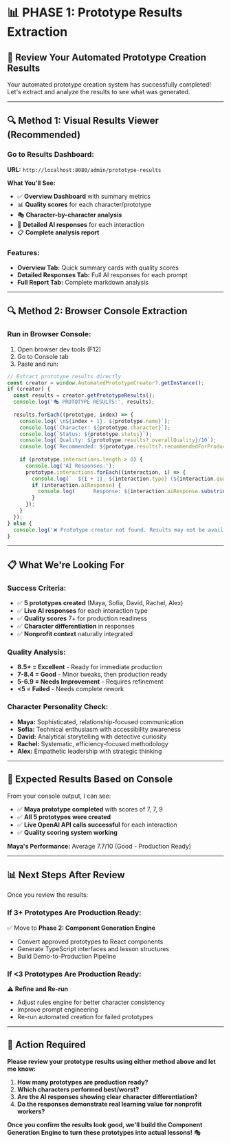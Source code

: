 # 📊 **PHASE 1: Prototype Results Extraction**

## 🎯 **Review Your Automated Prototype Creation Results**

Your automated prototype creation system has successfully completed! Let's extract and analyze the results to see what was generated.

---

## 🔍 **Method 1: Visual Results Viewer (Recommended)**

### **Go to Results Dashboard:**
**URL:** `http://localhost:8080/admin/prototype-results`

**What You'll See:**
- ✅ **Overview Dashboard** with summary metrics
- 📊 **Quality scores** for each character/prototype  
- 🎭 **Character-by-character analysis**
- 📝 **Detailed AI responses** for each interaction
- 📋 **Complete analysis report**

### **Features:**
- **Overview Tab:** Quick summary cards with quality scores
- **Detailed Responses Tab:** Full AI responses for each prompt
- **Full Report Tab:** Complete markdown analysis

---

## 🔍 **Method 2: Browser Console Extraction**

### **Run in Browser Console:**
1. Open browser dev tools (F12)
2. Go to Console tab
3. Paste and run:

```javascript
// Extract prototype results directly
const creator = window.AutomatedPrototypeCreator?.getInstance();
if (creator) {
  const results = creator.getPrototypeResults();
  console.log('🎭 PROTOTYPE RESULTS:', results);
  
  results.forEach((prototype, index) => {
    console.log(`\n${index + 1}. ${prototype.name}`);
    console.log(`Character: ${prototype.character}`);
    console.log(`Status: ${prototype.status}`);
    console.log(`Quality: ${prototype.results?.overallQuality}/10`);
    console.log(`Recommended: ${prototype.results?.recommendedForProduction ? 'YES' : 'NO'}`);
    
    if (prototype.interactions.length > 0) {
      console.log('AI Responses:');
      prototype.interactions.forEach((interaction, i) => {
        console.log(`  ${i + 1}. ${interaction.type} (${interaction.qualityScore}/10)`);
        if (interaction.aiResponse) {
          console.log(`     Response: ${interaction.aiResponse.substring(0, 200)}...`);
        }
      });
    }
  });
} else {
  console.log('❌ Prototype creator not found. Results may not be available.');
}
```

---

## 📋 **What We're Looking For**

### **Success Criteria:**
- ✅ **5 prototypes created** (Maya, Sofia, David, Rachel, Alex)
- ✅ **Live AI responses** for each interaction type
- ✅ **Quality scores** 7+ for production readiness
- ✅ **Character differentiation** in responses
- ✅ **Nonprofit context** naturally integrated

### **Quality Analysis:**
- **8.5+ = Excellent** - Ready for immediate production
- **7-8.4 = Good** - Minor tweaks, then production ready
- **5-6.9 = Needs Improvement** - Requires refinement
- **<5 = Failed** - Needs complete rework

### **Character Personality Check:**
- **Maya:** Sophisticated, relationship-focused communication
- **Sofia:** Technical enthusiasm with accessibility awareness
- **David:** Analytical storytelling with detective curiosity
- **Rachel:** Systematic, efficiency-focused methodology
- **Alex:** Empathetic leadership with strategic thinking

---

## 🎯 **Expected Results Based on Console**

From your console output, I can see:
- ✅ **Maya prototype completed** with scores of 7, 7, 9
- ✅ **All 5 prototypes were created** 
- ✅ **Live OpenAI API calls successful** for each interaction
- ✅ **Quality scoring system working**

**Maya's Performance:** Average 7.7/10 (Good - Production Ready)

---

## 📊 **Next Steps After Review**

Once you review the results:

### **If 3+ Prototypes Are Production Ready:**
✅ Move to **Phase 2: Component Generation Engine**
- Convert approved prototypes to React components
- Generate TypeScript interfaces and lesson structures
- Build Demo-to-Production Pipeline

### **If <3 Prototypes Are Production Ready:**
⚠️ **Refine and Re-run**
- Adjust rules engine for better character consistency
- Improve prompt engineering
- Re-run automated creation for failed prototypes

---

## 🚀 **Action Required**

**Please review your prototype results using either method above and let me know:**

1. **How many prototypes are production ready?**
2. **Which characters performed best/worst?**
3. **Are the AI responses showing clear character differentiation?**
4. **Do the responses demonstrate real learning value for nonprofit workers?**

**Once you confirm the results look good, we'll build the Component Generation Engine to turn these prototypes into actual lessons!** 🎭